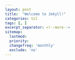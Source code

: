 ```yaml
---
layout: post
title:  "Welcome to Jekyll!"
categories: til
tags: [, ]
excerpt_separator: <!--more-->
sitemap:
  lastmod: 
  priority: 
  changefreq: 'monthly'
  exclude: 'no'
---
```


